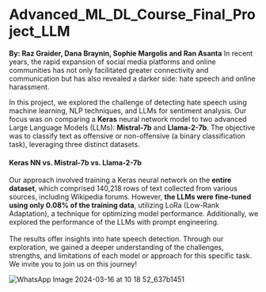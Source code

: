 # Advanced_ML_DL_Course_Final_Project_LLM
**By: Raz Graider, Dana Braynin, Sophie Margolis and Ran Asanta**
In recent years, the rapid expansion of social media platforms and online communities has not only facilitated greater connectivity and communication but has also revealed a darker side: hate speech and online harassment.<br>

In this project, we explored the challenge of detecting hate speech using machine learning, NLP techniques, and LLMs for sentiment analysis. Our focus was on comparing a **Keras** neural network model to two advanced Large Language Models (LLMs): **Mistral-7b** and **Llama-2-7b**. The objective was to classify text as offensive or non-offensive (a binary classification task), leveraging three distinct datasets.

#### **Keras NN vs. Mistral-7b vs. Llama-2-7b**
Our approach involved training a Keras neural network on the **entire dataset**, which comprised 140,218 rows of text collected from various sources, including Wikipedia forums. However, **the LLMs were fine-tuned using only 0.08% of the training data**, utilizing LoRa (Low-Rank Adaptation), a technique for optimizing model performance. Additionally, we explored the performance of the LLMs with prompt engineering.<br><br>
The results offer insights into hate speech detection. Through our exploration, we gained a deeper understanding of the challenges, strengths, and limitations of each model or approach for this specific task. We invite you to join us on this journey!

![WhatsApp Image 2024-03-16 at 10 18 52_637b1451](https://github.com/DanaBraynin/Advanced_ML_DL_Course_Final_Project_LLM/assets/114236961/5a4eb6af-8690-49b3-a1c5-1722a7c0409e)
